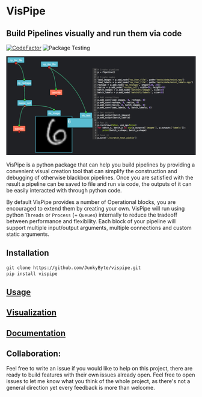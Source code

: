 # VisPipe
## Build Pipelines visually and run them via code
[![CodeFactor](https://www.codefactor.io/repository/github/junkybyte/vispipe/badge/master?s=b4f0ed72fedffa8ed8cbc9bc9887a0db528a24b2)](https://www.codefactor.io/repository/github/junkybyte/vispipe/overview/master)
![Package Testing](https://github.com/JunkyByte/vispipe/workflows/Package%20Testing/badge.svg?branch=master)

![Preview](docs/preview.png)

VisPipe is a python package that can help you build pipelines by providing a convenient visual creation tool that can simplify the construction and debugging of otherwise blackbox pipelines.
Once you are satisfied with the result a pipeline can be saved to file and run via code, the outputs of it can be easily interacted with through python code.

By default VisPipe provides a number of Operational blocks, you are encouraged to extend them by creating your own.
VisPipe will run using python `Threads` or `Process` (+ `Queues`) internally to reduce the tradeoff between performance and flexibility.
Each block of your pipeline will support multiple input/output arguments, multiple connections and custom static arguments.

## Installation
```
git clone https://github.com/JunkyByte/vispipe.git
pip install vispipe
```

## [Usage](docs/docs_md/usage.md)
## [Visualization](docs/docs_md/visualization.md)
## [Documentation](https://junkybyte.github.io/vispipe/)

## Collaboration:
Feel free to write an issue if you would like to help on this project, there are ready to build features with their own issues already open.
Feel free to open issues to let me know what you think of the whole project, as there's not a general direction yet every feedback is more than welcome.
